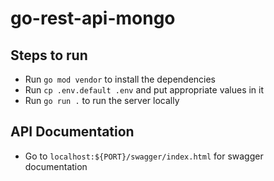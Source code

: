 # go-rest-api-mongo

## Steps to run
- Run `go mod vendor` to install the dependencies
- Run `cp .env.default .env` and put appropriate values in it
- Run `go run .` to run the server locally

## API Documentation
- Go to `localhost:${PORT}/swagger/index.html` for swagger documentation